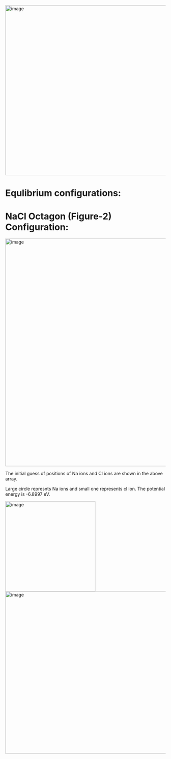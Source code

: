 <img width="534" alt="image" src="https://github.com/sharmistharanit/23-Homework7G5/assets/143737948/90f1c932-a739-41d4-a041-2b432cce95aa">


# Equlibrium configurations:
# NaCl Octagon (Figure-2) Configuration:


<img width="715" alt="image" src="https://github.com/sharmistharanit/23-Homework7G5/assets/143737948/a699180b-ee13-4002-aad5-54f6de660f34">

The initial guess of positions of Na ions and Cl ions are shown in the above array.

Large circle represnts Na ions and small one represents cl ion. The potential energy is -6.8997 eV.


<img width="283" alt="image" src="https://github.com/sharmistharanit/23-Homework7G5/assets/143737948/651132fd-3321-4f56-b87b-f3272507a606">


<img width="510" alt="image" src="https://github.com/sharmistharanit/23-Homework7G5/assets/143737948/3b3a0366-3912-49ba-b25a-eb919dcabad4">








